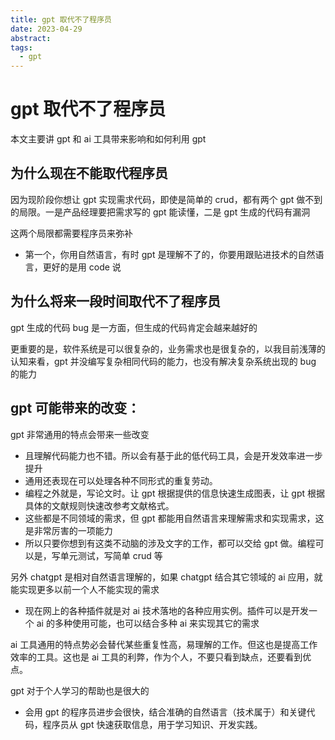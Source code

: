 ```yaml
---
title: gpt 取代不了程序员
date: 2023-04-29
abstract:
tags:
  - gpt
---
```


# gpt 取代不了程序员

本文主要讲 gpt 和 ai 工具带来影响和如何利用 gpt

## 为什么现在不能取代程序员

因为现阶段你想让 gpt 实现需求代码，即使是简单的 crud，都有两个 gpt 做不到的局限。一是产品经理要把需求写的 gpt 能读懂，二是 gpt 生成的代码有漏洞

这两个局限都需要程序员来弥补

-   第一个，你用自然语言，有时 gpt 是理解不了的，你要用跟贴进技术的自然语言，更好的是用 code 说

## 为什么将来一段时间取代不了程序员

gpt 生成的代码 bug 是一方面，但生成的代码肯定会越来越好的

更重要的是，软件系统是可以很复杂的，业务需求也是很复杂的，以我目前浅薄的认知来看，gpt 并没编写复杂相同代码的能力，也没有解决复杂系统出现的 bug 的能力

## gpt 可能带来的改变：

gpt 非常通用的特点会带来一些改变

-   且理解代码能力也不错。所以会有基于此的低代码工具，会是开发效率进一步提升
-   通用还表现在可以处理各种不同形式的重复劳动。
-   编程之外就是，写论文时。让 gpt 根据提供的信息快速生成图表，让 gpt 根据具体的文献规则快速改参考文献格式。
-   这些都是不同领域的需求，但 gpt 都能用自然语言来理解需求和实现需求，这是非常厉害的一项能力
-   所以只要你想到有这类不动脑的涉及文字的工作，都可以交给 gpt 做。编程可以是，写单元测试，写简单 crud 等

另外 chatgpt 是相对自然语言理解的，如果 chatgpt 结合其它领域的 ai 应用，就能实现更多以前一个人不能实现的需求

-   现在网上的各种插件就是对 ai 技术落地的各种应用实例。插件可以是开发一个 ai 的多种使用可能，也可以结合多种 ai 来实现其它的需求

ai 工具通用的特点势必会替代某些重复性高，易理解的工作。但这也是提高工作效率的工具。这也是 ai 工具的利弊，作为个人，不要只看到缺点，还要看到优点。

gpt 对于个人学习的帮助也是很大的

-   会用 gpt 的程序员进步会很快，结合准确的自然语言（技术属于）和关键代码，程序员从 gpt 快速获取信息，用于学习知识、开发实践。
